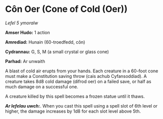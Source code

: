 # Côn Oer (Cone of Cold (Oer))

*Lefel 5 ymoralw*

**Amser Hudo:** 1 action

**Amrediad:** Hunain (60-troedfedd, côn)

**Cydrannau:** G, S, M (a small crystal or glass cone)

**Parhad:** Ar unwaith

A blast of cold air erupts from your hands. Each creature in a 60-foot cone must make a Constitution saving throw (cais achub Cyfansoddiad). A creature takes 8d8 cold damage (difrod oer) on a failed save, or half as much damage on a successful one.

A creature killed by this spell becomes a frozen statue until it thaws.

***Ar lefelau uwch:***. When you cast this spell using a spell slot of 6th level or higher, the damage increases by 1d8 for each slot level above 5th.